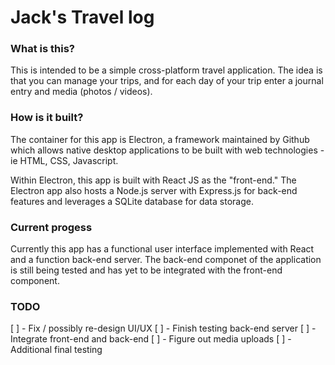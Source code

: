 # Jack's Travel log

### What is this?

This is intended to be a simple cross-platform travel application. The idea is that you can manage your trips, and for each day of your trip enter a journal entry and media (photos / videos). 

### How is it built?

The container for this app is Electron, a framework maintained by Github which allows native desktop applications to be built with web technologies - ie HTML, CSS, Javascript. 

Within Electron, this app is built with React JS as the "front-end." The Electron app also hosts a Node.js server with Express.js for back-end features and leverages a SQLite database for data storage. 

### Current progess

Currently this app has a functional user interface implemented with React and a function back-end server. The back-end componet of the application is still being tested and has yet to be integrated with the front-end component. 

### TODO

[ ] - Fix / possibly re-design UI/UX
[ ] - Finish testing back-end server
[ ] - Integrate front-end and back-end
    [ ] - Figure out media uploads
[ ] - Additional final testing